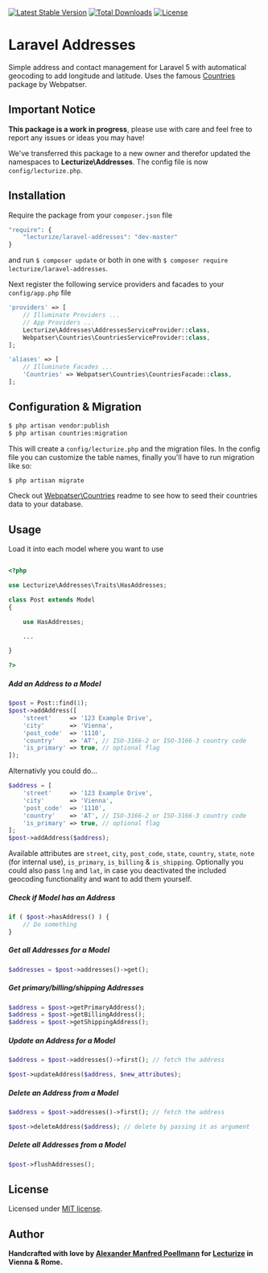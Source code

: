 [![Latest Stable Version](https://poser.pugx.org/lecturize/laravel-addresses/v/stable)](https://packagist.org/packages/lecturize/laravel-addresses)
[![Total Downloads](https://poser.pugx.org/lecturize/laravel-addresses/downloads)](https://packagist.org/packages/lecturize/laravel-addresses)
[![License](https://poser.pugx.org/lecturize/laravel-addresses/license)](https://packagist.org/packages/lecturize/laravel-addresses)

# Laravel Addresses

Simple address and contact management for Laravel 5 with automatical geocoding to add longitude and latitude. Uses the famous [Countries](https://github.com/webpatser/laravel-countries) package by Webpatser.

## Important Notice

**This package is a work in progress**, please use with care and feel free to report any issues or ideas you may have!

We've transferred this package to a new owner and therefor updated the namespaces to **Lecturize\Addresses**. The config file is now `config/lecturize.php`.

## Installation

Require the package from your `composer.json` file

```php
"require": {
	"lecturize/laravel-addresses": "dev-master"
}
```

and run `$ composer update` or both in one with `$ composer require lecturize/laravel-addresses`.

Next register the following service providers and facades to your `config/app.php` file

```php
'providers' => [
    // Illuminate Providers ...
    // App Providers ...
    Lecturize\Addresses\AddressesServiceProvider::class,
    Webpatser\Countries\CountriesServiceProvider::class,
];
```

```php
'aliases' => [
	// Illuminate Facades ...
    'Countries' => Webpatser\Countries\CountriesFacade::class,
];
```

## Configuration & Migration

```bash
$ php artisan vendor:publish
$ php artisan countries:migration
```

This will create a `config/lecturize.php` and the migration files. In the config file you can customize the table names, finally you'll have to run migration like so:

```bash
$ php artisan migrate
```

Check out [Webpatser\Countries](https://github.com/webpatser/laravel-countries) readme to see how to seed their countries data to your database.

## Usage

Load it into each model where you want to use

```php

<?php

use Lecturize\Addresses\Traits\HasAddresses;

class Post extends Model
{

	use HasAddresses;

	...

}

?>

```

##### Add an Address to a Model
```php
$post = Post::find(1);
$post->addAddress([
    'street'     => '123 Example Drive',
    'city'       => 'Vienna',
    'post_code'  => '1110',
    'country'    => 'AT', // ISO-3166-2 or ISO-3166-3 country code
    'is_primary' => true, // optional flag
]);
```

Alternativly you could do...

```php
$address = [
    'street'     => '123 Example Drive',
    'city'       => 'Vienna',
    'post_code'  => '1110',
    'country'    => 'AT', // ISO-3166-2 or ISO-3166-3 country code
    'is_primary' => true, // optional flag
];
$post->addAddress($address);
```

Available attributes are `street`, `city`, `post_code`, `state`, `country`, `state`, `note` (for internal use), `is_primary`, `is_billing` & `is_shipping`. Optionally you could also pass `lng` and `lat`, in case you deactivated the included geocoding functionality and want to add them yourself.

##### Check if Model has an Address
```php
if ( $post->hasAddress() ) {
    // Do something
}
```

##### Get all Addresses for a Model
```php
$addresses = $post->addresses()->get();
```

##### Get primary/billing/shipping Addresses
```php
$address = $post->getPrimaryAddress();
$address = $post->getBillingAddress();
$address = $post->getShippingAddress();
```

##### Update an Address for a Model
```php
$address = $post->addresses()->first(); // fetch the address

$post->updateAddress($address, $new_attributes);
```

##### Delete an Address from a Model
```php
$address = $post->addresses()->first(); // fetch the address

$post->deleteAddress($address); // delete by passing it as argument
```

##### Delete all Addresses from a Model
```php
$post->flushAddresses();
```

## License

Licensed under [MIT license](http://opensource.org/licenses/MIT).

## Author

**Handcrafted with love by [Alexander Manfred Poellmann](http://twitter.com/AMPoellmann) for [Lecturize](https://lecturize.com) in Vienna &amp; Rome.**
